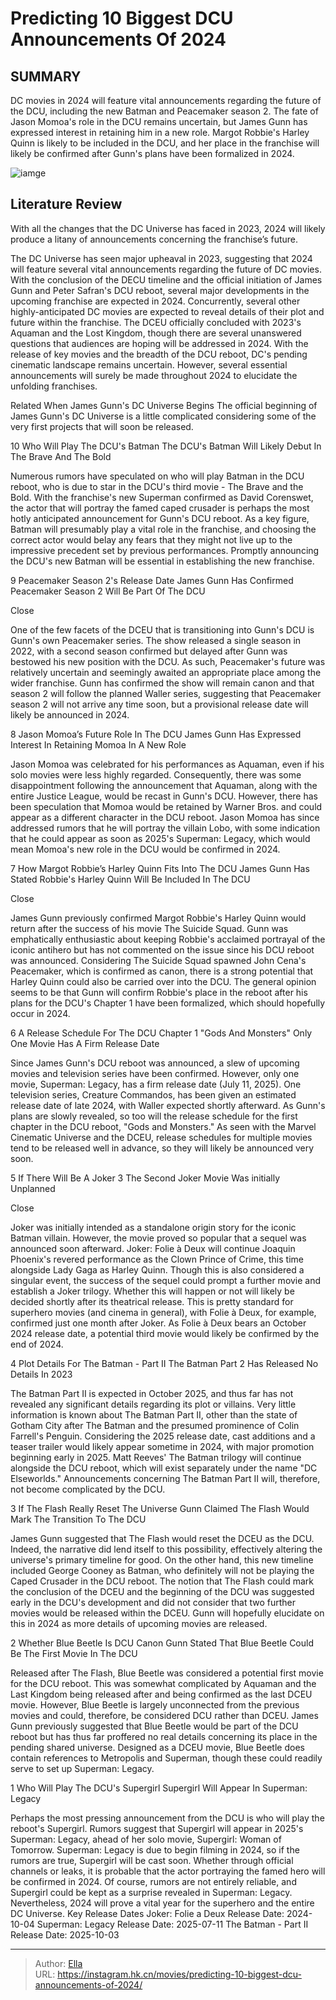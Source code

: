 # Predicting 10 Biggest DCU Announcements Of 2024


## SUMMARY 


 DC movies in 2024 will feature vital announcements regarding the future of the DCU, including the new Batman and Peacemaker season 2. 
 The fate of Jason Momoa&#39;s role in the DCU remains uncertain, but James Gunn has expressed interest in retaining him in a new role. 
 Margot Robbie&#39;s Harley Quinn is likely to be included in the DCU, and her place in the franchise will likely be confirmed after Gunn&#39;s plans have been formalized in 2024. 

![iamge](https://static1.srcdn.com/wordpress/wp-content/uploads/2023/12/a-split-image-of-arthur-fleck-from-joker-and-john-cena-in-his-peacemaker-outfit.jpg)

## Literature Review
With all the changes that the DC Universe has faced in 2023, 2024 will likely produce a litany of announcements concerning the franchise’s future.




The DC Universe has seen major upheaval in 2023, suggesting that 2024 will feature several vital announcements regarding the future of DC movies. With the conclusion of the DECU timeline and the official initiation of James Gunn and Peter Safran&#39;s DCU reboot, several major developments in the upcoming franchise are expected in 2024. Concurrently, several other highly-anticipated DC movies are expected to reveal details of their plot and future within the franchise.
The DCEU officially concluded with 2023&#39;s Aquaman and the Lost Kingdom, though there are several unanswered questions that audiences are hoping will be addressed in 2024. With the release of key movies and the breadth of the DCU reboot, DC&#39;s pending cinematic landscape remains uncertain. However, several essential announcements will surely be made throughout 2024 to elucidate the unfolding franchises.
            
Related
 When James Gunn&#39;s DC Universe Begins 
The official beginning of James Gunn&#39;s DC Universe is a little complicated considering some of the very first projects that will soon be released.













 








 10  Who Will Play The DCU&#39;s Batman 
The DCU&#39;s Batman Will Likely Debut In The Brave And The Bold
        

Numerous rumors have speculated on who will play Batman in the DCU reboot, who is due to star in the DCU&#39;s third movie - The Brave and the Bold. With the franchise&#39;s new Superman confirmed as David Corenswet, the actor that will portray the famed caped crusader is perhaps the most hotly anticipated announcement for Gunn&#39;s DCU reboot. As a key figure, Batman will presumably play a vital role in the franchise, and choosing the correct actor would belay any fears that they might not live up to the impressive precedent set by previous performances. Promptly announcing the DCU&#39;s new Batman will be essential in establishing the new franchise.





 9  Peacemaker Season 2&#39;s Release Date 
James Gunn Has Confirmed Peacemaker Season 2 Will Be Part Of The DCU


Close







One of the few facets of the DCEU that is transitioning into Gunn&#39;s DCU is Gunn&#39;s own Peacemaker series. The show released a single season in 2022, with a second season confirmed but delayed after Gunn was bestowed his new position with the DCU. As such, Peacemaker&#39;s future was relatively uncertain and seemingly awaited an appropriate place among the wider franchise. Gunn has confirmed the show will remain canon and that season 2 will follow the planned Waller series, suggesting that Peacemaker season 2 will not arrive any time soon, but a provisional release date will likely be announced in 2024.





 8  Jason Momoa’s Future Role In The DCU 
James Gunn Has Expressed Interest In Retaining Momoa In A New Role
        

Jason Momoa was celebrated for his performances as Aquaman, even if his solo movies were less highly regarded. Consequently, there was some disappointment following the announcement that Aquaman, along with the entire Justice League, would be recast in Gunn&#39;s DCU. However, there has been speculation that Momoa would be retained by Warner Bros. and could appear as a different character in the DCU reboot. Jason Momoa has since addressed rumors that he will portray the villain Lobo, with some indication that he could appear as soon as 2025&#39;s Superman: Legacy, which would mean Momoa&#39;s new role in the DCU would be confirmed in 2024.





 7  How Margot Robbie’s Harley Quinn Fits Into The DCU 
James Gunn Has Stated Robbie&#39;s Harley Quinn Will Be Included In The DCU


Close







James Gunn previously confirmed Margot Robbie&#39;s Harley Quinn would return after the success of his movie The Suicide Squad. Gunn was emphatically enthusiastic about keeping Robbie&#39;s acclaimed portrayal of the iconic antihero but has not commented on the issue since his DCU reboot was announced. Considering The Suicide Squad spawned John Cena&#39;s Peacemaker, which is confirmed as canon, there is a strong potential that Harley Quinn could also be carried over into the DCU. The general opinion seems to be that Gunn will confirm Robbie&#39;s place in the reboot after his plans for the DCU&#39;s Chapter 1 have been formalized, which should hopefully occur in 2024.





 6  A Release Schedule For The DCU Chapter 1 &#34;Gods And Monsters&#34; 
Only One Movie Has A Firm Release Date
        

Since James Gunn&#39;s DCU reboot was announced, a slew of upcoming movies and television series have been confirmed. However, only one movie, Superman: Legacy, has a firm release date (July 11, 2025). One television series, Creature Commandos, has been given an estimated release date of late 2024, with Waller expected shortly afterward. As Gunn&#39;s plans are slowly revealed, so too will the release schedule for the first chapter in the DCU reboot, &#34;Gods and Monsters.&#34; As seen with the Marvel Cinematic Universe and the DCEU, release schedules for multiple movies tend to be released well in advance, so they will likely be announced very soon.





 5  If There Will Be A Joker 3 
The Second Joker Movie Was initially Unplanned


Close







Joker was initially intended as a standalone origin story for the iconic Batman villain. However, the movie proved so popular that a sequel was announced soon afterward. Joker: Folie à Deux will continue Joaquin Phoenix&#39;s revered performance as the Clown Prince of Crime, this time alongside Lady Gaga as Harley Quinn. Though this is also considered a singular event, the success of the sequel could prompt a further movie and establish a Joker trilogy.
Whether this will happen or not will likely be decided shortly after its theatrical release. This is pretty standard for superhero movies (and cinema in general), with Folie à Deux, for example, confirmed just one month after Joker. As Folie à Deux bears an October 2024 release date, a potential third movie would likely be confirmed by the end of 2024.





 4  Plot Details For The Batman - Part II 
The Batman Part 2 Has Released No Details In 2023
        

The Batman Part II is expected in October 2025, and thus far has not revealed any significant details regarding its plot or villains. Very little information is known about The Batman Part II, other than the state of Gotham City after The Batman and the presumed prominence of Colin Farrell&#39;s Penguin. Considering the 2025 release date, cast additions and a teaser trailer would likely appear sometime in 2024, with major promotion beginning early in 2025. Matt Reeves&#39; The Batman trilogy will continue alongside the DCU reboot, which will exist separately under the name &#34;DC Elseworlds.&#34; Announcements concerning The Batman Part II will, therefore, not become complicated by the DCU.





 3  If The Flash Really Reset The Universe 
Gunn Claimed The Flash Would Mark The Transition To The DCU
        

James Gunn suggested that The Flash would reset the DCEU as the DCU. Indeed, the narrative did lend itself to this possibility, effectively altering the universe&#39;s primary timeline for good. On the other hand, this new timeline included George Cooney as Batman, who definitely will not be playing the Caped Crusader in the DCU reboot. The notion that The Flash could mark the conclusion of the DCEU and the beginning of the DCU was suggested early in the DCU&#39;s development and did not consider that two further movies would be released within the DCEU. Gunn will hopefully elucidate on this in 2024 as more details of upcoming movies are released.





 2  Whether Blue Beetle Is DCU Canon 
Gunn Stated That Blue Beetle Could Be The First Movie In The DCU
        

Released after The Flash, Blue Beetle was considered a potential first movie for the DCU reboot. This was somewhat complicated by Aquaman and the Last Kingdom being released after and being confirmed as the last DCEU movie. However, Blue Beetle is largely unconnected from the previous movies and could, therefore, be considered DCU rather than DCEU. James Gunn previously suggested that Blue Beetle would be part of the DCU reboot but has thus far proffered no real details concerning its place in the pending shared universe. Designed as a DCEU movie, Blue Beetle does contain references to Metropolis and Superman, though these could readily serve to set up Superman: Legacy.





 1  Who Will Play The DCU&#39;s Supergirl 
Supergirl Will Appear In Superman: Legacy
        

Perhaps the most pressing announcement from the DCU is who will play the reboot&#39;s Supergirl. Rumors suggest that Supergirl will appear in 2025&#39;s Superman: Legacy, ahead of her solo movie, Supergirl: Woman of Tomorrow. Superman: Legacy is due to begin filming in 2024, so if the rumors are true, Supergirl will be cast soon. Whether through official channels or leaks, it is probable that the actor portraying the famed hero will be confirmed in 2024. Of course, rumors are not entirely reliable, and Supergirl could be kept as a surprise revealed in Superman: Legacy. Nevertheless, 2024 will prove a vital year for the superhero and the entire DC Universe.
   Key Release Dates             Joker: Folie a Deux Release Date: 2024-10-04                  Superman: Legacy Release Date: 2025-07-11                  The Batman - Part II Release Date: 2025-10-03      

---

> Author: [Ella](https://instagram.hk.cn/)  
> URL: https://instagram.hk.cn/movies/predicting-10-biggest-dcu-announcements-of-2024/  

